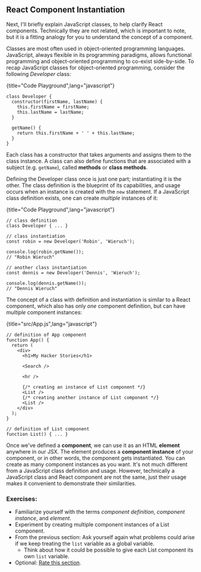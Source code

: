 ## React Component Instantiation

Next, I'll briefly explain JavaScript classes, to help clarify React components. Technically they are not related, which is important to note, but it is a fitting analogy for you to understand the concept of a component.

Classes are most often used in object-oriented programming languages. JavaScript, always flexible in its programming paradigms, allows functional programming and object-oriented programming to co-exist side-by-side. To recap JavaScript classes for object-oriented programming, consider the following *Developer* class:

{title="Code Playground",lang="javascript"}
~~~~~~~
class Developer {
  constructor(firstName, lastName) {
    this.firstName = firstName;
    this.lastName = lastName;
  }

  getName() {
    return this.firstName + ' ' + this.lastName;
  }
}
~~~~~~~

Each class has a constructor that takes arguments and assigns them to the class instance. A class can also define functions that are associated with a subject (e.g. `getName`), called **methods** or **class methods**.

Defining the Developer class once is just one part; instantiating it is the other. The class definition is the blueprint of its capabilities, and usage occurs when an instance is created with the `new` statement. If a JavaScript class definition exists, one can create *multiple* instances of it:

{title="Code Playground",lang="javascript"}
~~~~~~~
// class definition
class Developer { ... }

// class instantiation
const robin = new Developer('Robin', 'Wieruch');

console.log(robin.getName());
// "Robin Wieruch"

// another class instantiation
const dennis = new Developer('Dennis', 'Wieruch');

console.log(dennis.getName());
// "Dennis Wieruch"
~~~~~~~

The concept of a class with definition and instantiation is similar to a React component, which also has only *one* component definition, but can have *multiple* component instances:

{title="src/App.js",lang="javascript"}
~~~~~~~
// definition of App component
function App() {
  return (
    <div>
      <h1>My Hacker Stories</h1>

      <Search />

      <hr />

      {/* creating an instance of List component */}
      <List />
      {/* creating another instance of List component */}
      <List />
    </div>
  );
}

// definition of List component
function List() { ... }
~~~~~~~

Once we've defined a **component**, we can use it as an HTML **element** anywhere in our JSX. The element produces a **component instance** of your component, or in other words, the component gets instantiated. You can create as many component instances as you want. It's not much different from a JavaScript class definition and usage. However, technically a JavaScript class and React component are not the same, just their usage makes it convenient to demonstrate their similarities.

### Exercises:

* Familiarize yourself with the terms *component definition*, *component instance*, and *element*.
* Experiment by creating multiple component instances of a List component.
* From the previous section: Ask yourself again what problems could arise if we keep treating the `list` variable as a global variable.
  * Think about how it could be possible to give each List component its own `list` variable.
* Optional: [Rate this section](https://forms.gle/sf1UMNR58v3NsRUSA).